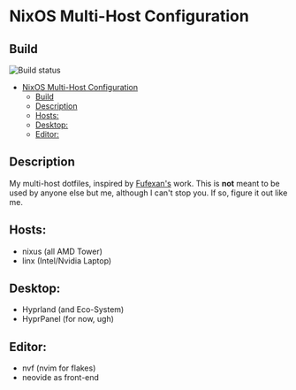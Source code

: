 # NixOS Multi-Host Configuration

## Build

![Build status](https://github.com/h0useofdupree/dotfiles/actions/workflows/nix-flake-check.yml/badge.svg)

<!--toc:start-->

- [NixOS Multi-Host Configuration](#nixos-multi-host-configuration)
  - [Build](#build)
  - [Description](#description)
  - [Hosts:](#hosts)
  - [Desktop:](#desktop)
  - [Editor:](#editor)

<!--toc:end-->

## Description

My multi-host dotfiles, inspired by
[Fufexan's](https://github.com/fufexan/fufexan) work. This is **not** meant to
be used by anyone else but me, although I can't stop you. If so, figure it out
like me.

## Hosts:

- nixus (all AMD Tower)
- linx (Intel/Nvidia Laptop)

## Desktop:

- Hyprland (and Eco-System)
- HyprPanel (for now, ugh)

## Editor:

- nvf (nvim for flakes)
- neovide as front-end
